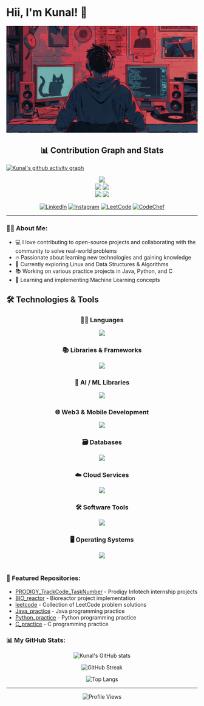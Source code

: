 # Hii, I'm Kunal! 👋

<div align="center">
  <img src="coder.gif" width="600"/>
</div>

<!-- Activity Graph and Stats -->
<h2 align="center">📊 Contribution Graph and Stats</h2>

[![Kunal's github activity graph](https://github-readme-activity-graph.vercel.app/graph?username=kunalsanga&theme=react-dark)](https://github.com/ashutosh00710/github-readme-activity-graph)

<div align="center">
  <img src="https://github-profile-summary-cards.vercel.app/api/cards/profile-details?username=kunalsanga&theme=radical" />
</div>

<div align="center">
  <img height="180em" src="https://github-profile-summary-cards.vercel.app/api/cards/repos-per-language?username=kunalsanga&theme=radical"/>
  <img height="180em" src="https://github-profile-summary-cards.vercel.app/api/cards/most-commit-language?username=kunalsanga&theme=radical"/>
</div>

<div align="center">
  <img height="180em" src="https://github-profile-summary-cards.vercel.app/api/cards/stats?username=kunalsanga&theme=radical"/>
  <img height="180em" src="https://github-profile-summary-cards.vercel.app/api/cards/productive-time?username=kunalsanga&theme=radical"/>
</div>

<!-- Social Media Badges -->
<div align="center">
  
  [![LinkedIn](https://img.shields.io/badge/LinkedIn-0077B5?style=for-the-badge&logo=linkedin&logoColor=white)](https://www.linkedin.com/in/kunal-sanga-67323a285/)
  [![Instagram](https://img.shields.io/badge/Instagram-E4405F?style=for-the-badge&logo=instagram&logoColor=white)](https://www.instagram.com/kunal_sanga_/)
  [![LeetCode](https://img.shields.io/badge/LeetCode-FFA116?style=for-the-badge&logo=LeetCode&logoColor=black)](https://leetcode.com/u/kunal_sanga_/)
  [![CodeChef](https://img.shields.io/badge/CodeChef-%23964B00.svg?style=for-the-badge&logo=CodeChef&logoColor=white)](https://www.codechef.com/users/kunalsanga07)
  
  
</div>



---

### 👨‍💻 About Me:

- 💻 I love contributing to open-source projects and collaborating with the community to solve real-world problems
- 🔥 Passionate about learning new technologies and gaining knowledge
- 🐧 Currently exploring Linux and Data Structures & Algorithms
- 📚 Working on various practice projects in Java, Python, and C
- 🌱 Learning and implementing Machine Learning concepts

## 🛠️ Technologies & Tools

<div align="center">

### 🧑‍💻 Languages
  <a href="https://skillicons.dev">
      <img src="https://skillicons.dev/icons?i=js,ts,python,java,c,bash,html,css,sql,dart,cpp,solidity" />
  </a>
      
    
  ### 📚 Libraries & Frameworks
  <a href="https://skillicons.dev">
    <img src="https://skillicons.dev/icons?i=react,next,tailwind,bootstrap,vercel,express,nodejs,mui,npm,vite" />
  </a>

  ### 🤖 AI / ML Libraries
  <a href="https://skillicons.dev">
    <img src="https://skillicons.dev/icons?i=tensorflow,pytorch,keras,numpy,pandas,scikit,opencv" />
  </a>

  ### 🌐 Web3 & Mobile Development
  <a href="https://skillicons.dev">
    <img src="https://skillicons.dev/icons?i=flutter" />
  </a>

    
  ### 🗃️ Databases
  <a href="https://skillicons.dev">
    <img src="https://skillicons.dev/icons?i=postgres,mysql,mongo,firebase,sqlite" />
  </a>


   ### ☁️ Cloud Services
  <a href="https://skillicons.dev">
    <img src="https://skillicons.dev/icons?i=aws,gcp,vercel" />
  </a>
   
    
  ### 🛠️ Software Tools
  <a href="https://skillicons.dev">
    <img src="https://skillicons.dev/icons?i=git,github,webstorm,pycharm,figma,selenium,vscode,vim,blender,jupyter,postman,docker,unity" />
  </a>

### 🖥️ Operating Systems
<a href="https://skillicons.dev">
  <img src="https://skillicons.dev/icons?i=linux,windows" />
</a>

</div>
<br/>



### 📂 Featured Repositories:

- [PRODIGY_TrackCode_TaskNumber](https://github.com/kunalsanga/PRODIGY_TrackCode_TaskNumber) - Prodigy Infotech internship projects
- [BIO_reactor](https://github.com/kunalsanga/BIO_reactor) - Bioreactor project implementation
- [leetcode](https://github.com/kunalsanga/leetcode) - Collection of LeetCode problem solutions
- [Java_practice](https://github.com/kunalsanga/JAVA_practice) - Java programming practice
- [Python_practice](https://github.com/kunalsanga/Python_practice) - Python programming practice
- [C_practice](https://github.com/kunalsanga/C_practice) - C programming practice

### 📊 My GitHub Stats:

<div align="center">
  
  ![Kunal's GitHub stats](https://github-readme-stats.vercel.app/api?username=kunalsanga&show_icons=true&theme=radical)
  
  ![GitHub Streak](https://github-readme-streak-stats.herokuapp.com/?user=kunalsanga&theme=radical)
  
  ![Top Langs](https://github-readme-stats.vercel.app/api/top-langs/?username=kunalsanga&layout=compact&theme=radical)
  
</div>

---

<div align="center">
  <img src="https://komarev.com/ghpvc/?username=kunalsanga&style=flat-square&color=blue" alt="Profile Views"/>
</div> 
